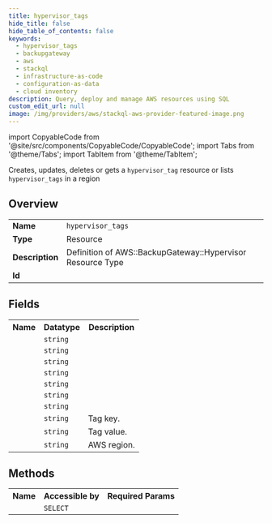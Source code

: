 ```yaml
---
title: hypervisor_tags
hide_title: false
hide_table_of_contents: false
keywords:
  - hypervisor_tags
  - backupgateway
  - aws
  - stackql
  - infrastructure-as-code
  - configuration-as-data
  - cloud inventory
description: Query, deploy and manage AWS resources using SQL
custom_edit_url: null
image: /img/providers/aws/stackql-aws-provider-featured-image.png
---
```


import CopyableCode from '@site/src/components/CopyableCode/CopyableCode';
import Tabs from '@theme/Tabs';
import TabItem from '@theme/TabItem';

Creates, updates, deletes or gets a <code>hypervisor_tag</code> resource or lists <code>hypervisor_tags</code> in a region

## Overview
<table><tbody>
<tr><td><b>Name</b></td><td><code>hypervisor_tags</code></td></tr>
<tr><td><b>Type</b></td><td>Resource</td></tr>
<tr><td><b>Description</b></td><td>Definition of AWS::BackupGateway::Hypervisor Resource Type</td></tr>
<tr><td><b>Id</b></td><td><CopyableCode code="aws.backupgateway.hypervisor_tags" /></td></tr>
</tbody></table>

## Fields
<table><tbody><tr><th>Name</th><th>Datatype</th><th>Description</th></tr><tr><td><CopyableCode code="host" /></td><td><code>string</code></td><td></td></tr>
<tr><td><CopyableCode code="hypervisor_arn" /></td><td><code>string</code></td><td></td></tr>
<tr><td><CopyableCode code="kms_key_arn" /></td><td><code>string</code></td><td></td></tr>
<tr><td><CopyableCode code="log_group_arn" /></td><td><code>string</code></td><td></td></tr>
<tr><td><CopyableCode code="name" /></td><td><code>string</code></td><td></td></tr>
<tr><td><CopyableCode code="password" /></td><td><code>string</code></td><td></td></tr>
<tr><td><CopyableCode code="username" /></td><td><code>string</code></td><td></td></tr>
<tr><td><CopyableCode code="tag_key" /></td><td><code>string</code></td><td>Tag key.</td></tr>
<tr><td><CopyableCode code="tag_value" /></td><td><code>string</code></td><td>Tag value.</td></tr>
<tr><td><CopyableCode code="region" /></td><td><code>string</code></td><td>AWS region.</td></tr>
</tbody></table>

## Methods

<table><tbody>
  <tr>
    <th>Name</th>
    <th>Accessible by</th>
    <th>Required Params</th>
  </tr>
  <tr>
    <td><CopyableCode code="view" /></td>
    <td><code>SELECT</code></td>
    <td><CopyableCode code="region" /></td>
  </tr>
</tbody></table>








